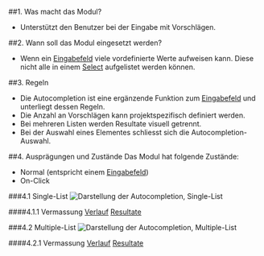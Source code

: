 ##1. Was macht das Modul?
*   Unterstützt den Benutzer bei der Eingabe mit Vorschlägen.

##2. Wann soll das Modul eingesetzt werden?
*   Wenn ein [Eingabefeld](https://digital.sbb.ch/de/mobile/elemente/eingabefeld) viele vordefinierte Werte aufweisen kann. Diese nicht alle in einem [Select](https://digital.sbb.ch/de/mobile/elemente/select) aufgelistet werden können.

##3. Regeln
*   Die Autocompletion ist eine ergänzende Funktion zum [Eingabefeld](https://digital.sbb.ch/de/mobile/elemente/eingabefeld) und unterliegt dessen Regeln.
*   Die Anzahl an Vorschlägen kann projektspezifisch definiert werden.
*   Bei mehreren Listen werden Resultate visuell getrennt.
*   Bei der Auswahl eines Elementes schliesst sich die Autocompletion-Auswahl.

##4. Ausprägungen und Zustände
Das Modul hat folgende Zustände:
*   Normal (entspricht einem [Eingabefeld](https://digital.sbb.ch/de/mobile/elemente/eingabefeld))
*   On-Click

###4.1 Single-List
![Darstellung der Autocompletion, Single-List](https://raw.githubusercontent.com/sbb-design-systems/sbb-design-system/master/mobile/modules/autocompletion/images/MM16_Single_List.png 'class: image')

####4.1.1 Vermassung
[Verlauf](https://sbb.invisionapp.com/d/main#/console/14051805/322943577/inspect)
[Resultate](https://sbb.invisionapp.com/d/main#/console/14051805/322943578/inspect)

###4.2 Multiple-List
![Darstellung der Autocompletion, Multiple-List](https://raw.githubusercontent.com/sbb-design-systems/sbb-design-system/master/mobile/modules/autocompletion/images/MM16_Multiple_List.png 'class: image')

####4.2.1 Vermassung
[Verlauf](https://sbb.invisionapp.com/d/main#/console/14051805/322943579/inspect)
[Resultate](https://sbb.invisionapp.com/d/main#/console/14051805/322943580/inspect)



